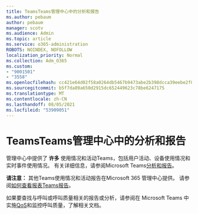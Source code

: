 ```yaml
---
title: TeamsTeams管理中心中的分析和报告
ms.author: pebaum
author: pebaum
manager: scotv
ms.audience: Admin
ms.topic: article
ms.service: o365-administration
ROBOTS: NOINDEX, NOFOLLOW
localization_priority: Normal
ms.collection: Adm_O365
ms.custom:
- "9001501"
- "3558"
ms.openlocfilehash: cc421e64d02f58a0264db5467b9473abe2b398dcca39eebe2f072a0f283276f2
ms.sourcegitcommit: b5f7da89a650d2915dc652449623c78be6247175
ms.translationtype: MT
ms.contentlocale: zh-CN
ms.lasthandoff: 08/05/2021
ms.locfileid: "53909051"
---
```

# <a name="teams-analytics-and-reports-in-the-teams-admin-center"></a>TeamsTeams管理中心中的分析和报告

管理中心中提供了 **许多** 使用情况和活动Teams，包括用户活动、设备使用情况和实时事件使用情况。 有关详细信息，请参阅Microsoft Teams[分析和报告](https://docs.microsoft.com/microsoftteams/teams-analytics-and-reports/teams-reporting-reference)。

**请注意：** 其他Teams使用情况和活动报告在Microsoft 365 管理中心提供。 请参阅[如何查看报表Teams报告](https://docs.microsoft.com/microsoftteams/teams-activity-reports#how-to-view-the-teams-reports-in-the-reports-dashboard)。

如果要查找与呼叫或呼叫质量相关的报告或分析，请参阅在 Microsoft Teams 中实施[QoS](https://docs.microsoft.com/microsoftteams/monitor-call-quality-qos)和监控呼叫质量，了解相关文档。

